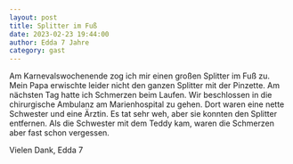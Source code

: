 ```yaml
---
layout: post
title: Splitter im Fuß
date: 2023-02-23 19:44:00
author: Edda 7 Jahre
category: gast
---
```


Am Karnevalswochenende zog ich mir einen großen Splitter im Fuß zu. Mein Papa erwischte leider nicht den ganzen Splitter mit der Pinzette. Am nächsten Tag hatte ich Schmerzen beim Laufen. Wir beschlossen in die chirurgische Ambulanz am Marienhospital zu gehen. Dort waren eine nette Schwester und eine Ärztin. Es tat sehr weh, aber sie konnten den Splitter entfernen. Als die Schwester mit dem Teddy kam, waren die Schmerzen aber fast schon vergessen.

Vielen Dank, Edda 7
